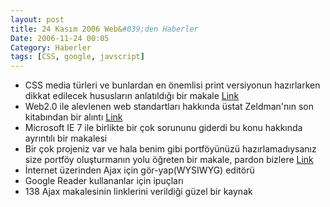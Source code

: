 ```yaml
---
layout: post
title: 24 Kasım 2006 Web&#039;den Haberler
Date: 2006-11-24 00:05
Category: Haberler
tags: [CSS, google, javscript]
---
```


-   CSS media türleri ve bunlardan en önemlisi print versiyonun
    hazırlarken dikkat edilecek hususların anlatıldığı bir makale
    [Link][]
-   Web2.0 ile alevlenen web standartları hakkında üstat Zeldman'nın son
    kitabından bir alıntı [Link][1]
-   Microsoft IE 7 ile birlikte bir çok sorununu giderdi bu konu
    hakkında ayrıntılı bir makalesi
-   Bir çok projeniz var ve hala benim gibi portföyünüzü
    hazırlamadıysanız size portföy oluşturmanın yolu öğreten bir makale,
    pardon bizlere [Link][3]
-   İnternet üzerinden Ajax için gör-yap(WYSIWYG) editörü 
-   Google Reader kullananlar için ipuçları
-   138 Ajax makalesinin linklerini verildiği güzel bir kaynak


  [Link]: http://www.digital-web.com/articles/css_styling_for_print_and_other_media/
  [1]: http://www.informit.com/articles/article.asp?p=608636&f1=rss&rl=1
  [3]: http://www.veen.com/jeff/archives/000935.html
